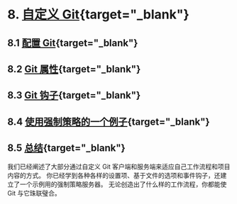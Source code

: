 # 8. [自定义 Git](https://git-scm.com/book/zh/v2/%E8%87%AA%E5%AE%9A%E4%B9%89-Git-%E9%85%8D%E7%BD%AE-Git){target="_blank"}

## 8.1 [配置 Git](https://git-scm.com/book/zh/v2/%E8%87%AA%E5%AE%9A%E4%B9%89-Git-%E9%85%8D%E7%BD%AE-Git){target="_blank"}

## 8.2 [Git 属性](https://git-scm.com/book/zh/v2/%E8%87%AA%E5%AE%9A%E4%B9%89-Git-Git-%E5%B1%9E%E6%80%A7){target="_blank"}

## 8.3 [Git 钩子](https://git-scm.com/book/zh/v2/%E8%87%AA%E5%AE%9A%E4%B9%89-Git-Git-%E9%92%A9%E5%AD%90){target="_blank"}

## 8.4 [使用强制策略的一个例子](https://git-scm.com/book/zh/v2/%E8%87%AA%E5%AE%9A%E4%B9%89-Git-%E4%BD%BF%E7%94%A8%E5%BC%BA%E5%88%B6%E7%AD%96%E7%95%A5%E7%9A%84%E4%B8%80%E4%B8%AA%E4%BE%8B%E5%AD%90){target="_blank"}

## 8.5 [总结](https://git-scm.com/book/zh/v2/%E8%87%AA%E5%AE%9A%E4%B9%89-Git-%E6%80%BB%E7%BB%93){target="_blank"}

我们已经阐述了大部分通过自定义 Git 客户端和服务端来适应自己工作流程和项目内容的方式。 你已经学到各种各样的设置项、基于文件的选项和事件钩子，还建立了一个示例用的强制策略服务器。 无论创造出了什么样的工作流程，你都能使 Git 与它珠联璧合。
